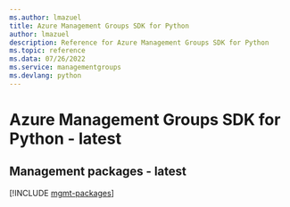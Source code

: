 ```yaml
---
ms.author: lmazuel
title: Azure Management Groups SDK for Python
author: lmazuel
description: Reference for Azure Management Groups SDK for Python
ms.topic: reference
ms.data: 07/26/2022
ms.service: managementgroups
ms.devlang: python
---
```

# Azure Management Groups SDK for Python - latest

## Management packages - latest
[!INCLUDE [mgmt-packages](management-groups-mgmt-index.md)]